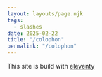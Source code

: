 ```yaml
---
layout: layouts/page.njk
tags:
  - slashes
date: 2025-02-22
title: "/colophon"
permalink: "/colophon"
---
```


This site is build with [eleventy](https://www.11ty.dev)
